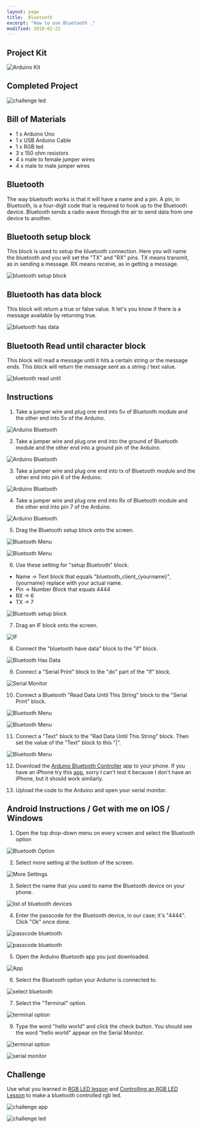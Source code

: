 ```yaml
---
layout: page
title:  Bluetooth
excerpt: "How to use Bluetooth ."
modified: 2018-02-22
---
```


## Project Kit

![Arduino Kit](/images/arduino-block/bluetooth/kit.jpg) 

## Completed Project

![challenge led](/images/arduino-block/bluetooth/challenge_led.jpg)

## Bill of Materials

- 1 x Arduino Uno
- 1 x USB Arduino Cable
- 1 x RGB led 
- 3 x 150 ohm resistors
- 4 x male to female jumper wires
- 4 x male to male jumper wires


## Bluetooth

The way bluetooth works is that it will have a name and a pin.  A pin, in Bluetooth, is a four-digit code that is required to hook up to the Bluetooth device.  Bluetooth sends a radio wave through the air to send data from one device to another. 

## Bluetooth setup block

This block is used to setup the bluetooth connection.  Here you will name the bluetooth and you will set the "TX" and "RX" pins.  TX means transmit, as in sending a message.  RX means receive, as in getting a message.

![bluetooth setup block](/images/arduino-block/bluetooth/setup-bluetooth.png)

## Bluetooth has data block

This block will return a true or false value.  It let's you know if there is a message available by returning true.

![bluetooth has data](/images/arduino-block/bluetooth/bluetooth-have-data.png)

## Bluetooth Read until character block

This block will read a message until it hits a certain string or the message ends.  This block will return the message sent as a string / text value.

![bluetooth read until](/images/arduino-block/bluetooth/bluetooth-read-until-data.png)

## Instructions

1) Take a jumper wire and plug one end into 5v of Bluetooth module and the other end into 5v of the Arduino.

![Arduino Bluetooth](/images/arduino-block/bluetooth/bluetooth_5v.jpg) 

2) Take a jumper wire and plug one end into the ground of Bluetooth module and the other end into a ground pin of the Arduino.

![Arduino Bluetooth](/images/arduino-block/bluetooth/bluetooth_gnd.jpg) 

3) Take a jumper wire and plug one end into tx of Bluetooth module and the other end into pin 6 of the Arduino.

![Arduino Bluetooth](/images/arduino-block/bluetooth/bluetooth_tx.jpg) 

4) Take a jumper wire and plug one end into Rx of Bluetooth module and the other end into pin 7 of the Arduino.

![Arduino Bluetooth](/images/arduino-block/bluetooth/bluetooth_rx.jpg) 

5) Drag the Bluetooth setup block onto the screen.

![Bluetooth Menu](/images/arduino-block/bluetooth/menu_bluetooh.png) 

![Bluetooth Menu](/images/arduino-block/bluetooth/bluetooth_block.png) 


6) Use these setting for "setup Bluetooth" block.

- Name -> Text block that equals "bluetooth_client_{yourname}", {yourname} replace with your actual name.
- Pin -> Number Block that equals 4444
- RX -> 6
- TX -> 7

![Bluetooth setup block](/images/arduino-block/bluetooth/bluetooth_block_filled.png)

7) Drag an IF block onto the screen.

![IF](/images/arduino-block/bluetooth/if_block.png) 

8) Connect the "bluetooth have data" block to the "if" block.

![Bluetooth Has Data](/images/arduino-block/bluetooth/bluetooth_have_data.png) 

9) Connect a "Serial Print" block to the "do" part of the "If" block.

![Serial Monitor](/images/arduino-block/bluetooth/serial_monitor_block.png) 

10) Connect a Bluetooth "Read Data Until This String" block to the "Serial Print" block.

![Bluetooth Menu](/images/arduino-block/bluetooth/bluetooth_menu_read.png) 

![Bluetooth Menu](/images/arduino-block/bluetooth/bluetooth_read_until_string_block.png) 

11) Connect a "Text" block to the "Rad Data Until This String" block.  Then set the value of the "Text" block to this "\|".

![Bluetooth Menu](/images/arduino-block/bluetooth/final_step.png)
 
12) Download the [Arduino Bluetooth Controller](https://play.google.com/store/apps/details?id=com.giumig.apps.bluetoothserialmonitor&hl=en) app to your phone.  If you have an iPhone try this [app](https://itunes.apple.com/us/app/handy-bluetooth-arduino-controller/id985786496?mt=8), sorry I can't test it because I don't have an iPhone, but it should work similarly.

13) Upload the code to the Arduino and open your serial monitor.


## Android Instructions / Get with me on IOS / Windows

1) Open the top drop-down menu on every screen and select the Bluetooth option

![Bluetooth Option](/images/arduino-block/bluetooth/phone/dropdown_android.png#img-phone)

2) Select more setting at the bottom of the screen.

![More Settings](/images/arduino-block/bluetooth/phone/bluetooth_menu_more_settings.png#img-phone)

3) Select the name that you used to name the Bluetooth device on your phone.

![list of bluetooth devices](/images/arduino-block/bluetooth/phone/list_of_bluetooth_options.png#img-phone)

4) Enter the passcode for the Bluetooth device, in our case; it's "4444".  Click "Ok" once done.

![passcode bluetooth](/images/arduino-block/bluetooth/phone/enter_passcode_part_1.png#img-phone)

![passcode bluetooth](/images/arduino-block/bluetooth/phone/enter_passcode_part_2.png#img-phone)

5) Open the Arduino Bluetooth app you just downloaded.

![App](/images/arduino-block/bluetooth/phone/open_app.png#img-phone)

6) Select the Bluetooth option your Arduino is connected to.

![select bluetooth](/images/arduino-block/bluetooth/phone/select_bluetooth_client.png#img-phone)

7) Select the "Terminal" option.

![terminal option](/images/arduino-block/bluetooth/phone/select_terminal.png#img-phone)

9) Type the word "hello world" and click the check button.  You should see the word "hello world" appear on the Serial Monitor.

![terminal option](/images/arduino-block/bluetooth/phone/type_hello_in_terminal.png#img-phone)

![serial monitor](/images/arduino-block/bluetooth/final_product.png#img-phone)

## Challenge

Use what you learned in [RGB LED lesson](/arduino-blockly/rgb-led) and [Controlling an RGB LED Lesson](/arduino-blockly/rgb-led-control) to make a bluetooth controlled rgb led.

![challenge app](/images/arduino-block/bluetooth/phone/challenge_app.png#img-phone)

![challenge led](/images/arduino-block/bluetooth/challenge_led.jpg)
